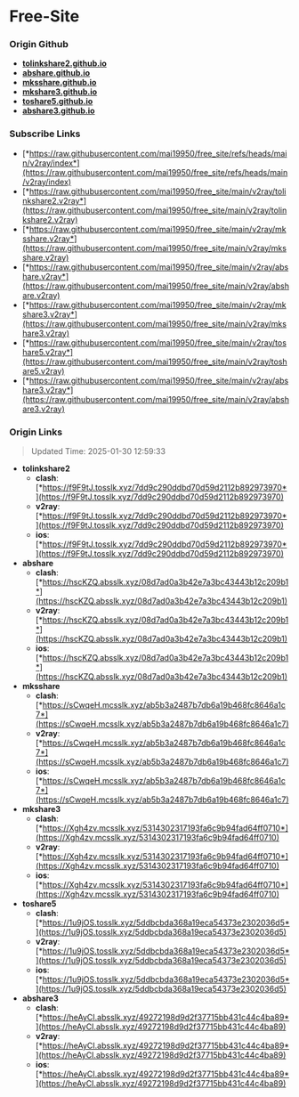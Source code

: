 # Free-Site

### Origin Github

- [**tolinkshare2.github.io**](https://github.com/tolinkshare2/tolinkshare2.github.io)
- [**abshare.github.io**](https://github.com/abshare/abshare.github.io)
- [**mksshare.github.io**](https://github.com/mksshare/mksshare.github.io)
- [**mkshare3.github.io**](https://github.com/mkshare3/mkshare3.github.io)
- [**toshare5.github.io**](https://github.com/toshare5/toshare5.github.io)
- [**abshare3.github.io**](https://github.com/abshare3/abshare3.github.io)

### Subscribe Links

- [*https://raw.githubusercontent.com/mai19950/free_site/refs/heads/main/v2ray/index*](https://raw.githubusercontent.com/mai19950/free_site/refs/heads/main/v2ray/index)
- [*https://raw.githubusercontent.com/mai19950/free_site/main/v2ray/tolinkshare2.v2ray*](https://raw.githubusercontent.com/mai19950/free_site/main/v2ray/tolinkshare2.v2ray)
- [*https://raw.githubusercontent.com/mai19950/free_site/main/v2ray/mksshare.v2ray*](https://raw.githubusercontent.com/mai19950/free_site/main/v2ray/mksshare.v2ray)
- [*https://raw.githubusercontent.com/mai19950/free_site/main/v2ray/abshare.v2ray*](https://raw.githubusercontent.com/mai19950/free_site/main/v2ray/abshare.v2ray)
- [*https://raw.githubusercontent.com/mai19950/free_site/main/v2ray/mkshare3.v2ray*](https://raw.githubusercontent.com/mai19950/free_site/main/v2ray/mkshare3.v2ray)
- [*https://raw.githubusercontent.com/mai19950/free_site/main/v2ray/toshare5.v2ray*](https://raw.githubusercontent.com/mai19950/free_site/main/v2ray/toshare5.v2ray)
- [*https://raw.githubusercontent.com/mai19950/free_site/main/v2ray/abshare3.v2ray*](https://raw.githubusercontent.com/mai19950/free_site/main/v2ray/abshare3.v2ray)

### Origin Links

> Updated Time: 2025-01-30 12:59:33

- **tolinkshare2**
  - **clash**: [*https://f9F9tJ.tosslk.xyz/7dd9c290ddbd70d59d2112b892973970*](https://f9F9tJ.tosslk.xyz/7dd9c290ddbd70d59d2112b892973970)
  - **v2ray**: [*https://f9F9tJ.tosslk.xyz/7dd9c290ddbd70d59d2112b892973970*](https://f9F9tJ.tosslk.xyz/7dd9c290ddbd70d59d2112b892973970)
  - **ios**: [*https://f9F9tJ.tosslk.xyz/7dd9c290ddbd70d59d2112b892973970*](https://f9F9tJ.tosslk.xyz/7dd9c290ddbd70d59d2112b892973970)
- **abshare**
  - **clash**: [*https://hscKZQ.absslk.xyz/08d7ad0a3b42e7a3bc43443b12c209b1*](https://hscKZQ.absslk.xyz/08d7ad0a3b42e7a3bc43443b12c209b1)
  - **v2ray**: [*https://hscKZQ.absslk.xyz/08d7ad0a3b42e7a3bc43443b12c209b1*](https://hscKZQ.absslk.xyz/08d7ad0a3b42e7a3bc43443b12c209b1)
  - **ios**: [*https://hscKZQ.absslk.xyz/08d7ad0a3b42e7a3bc43443b12c209b1*](https://hscKZQ.absslk.xyz/08d7ad0a3b42e7a3bc43443b12c209b1)
- **mksshare**
  - **clash**: [*https://sCwqeH.mcsslk.xyz/ab5b3a2487b7db6a19b468fc8646a1c7*](https://sCwqeH.mcsslk.xyz/ab5b3a2487b7db6a19b468fc8646a1c7)
  - **v2ray**: [*https://sCwqeH.mcsslk.xyz/ab5b3a2487b7db6a19b468fc8646a1c7*](https://sCwqeH.mcsslk.xyz/ab5b3a2487b7db6a19b468fc8646a1c7)
  - **ios**: [*https://sCwqeH.mcsslk.xyz/ab5b3a2487b7db6a19b468fc8646a1c7*](https://sCwqeH.mcsslk.xyz/ab5b3a2487b7db6a19b468fc8646a1c7)
- **mkshare3**
  - **clash**: [*https://Xgh4zv.mcsslk.xyz/5314302317193fa6c9b94fad64ff0710*](https://Xgh4zv.mcsslk.xyz/5314302317193fa6c9b94fad64ff0710)
  - **v2ray**: [*https://Xgh4zv.mcsslk.xyz/5314302317193fa6c9b94fad64ff0710*](https://Xgh4zv.mcsslk.xyz/5314302317193fa6c9b94fad64ff0710)
  - **ios**: [*https://Xgh4zv.mcsslk.xyz/5314302317193fa6c9b94fad64ff0710*](https://Xgh4zv.mcsslk.xyz/5314302317193fa6c9b94fad64ff0710)
- **toshare5**
  - **clash**: [*https://1u9jOS.tosslk.xyz/5ddbcbda368a19eca54373e2302036d5*](https://1u9jOS.tosslk.xyz/5ddbcbda368a19eca54373e2302036d5)
  - **v2ray**: [*https://1u9jOS.tosslk.xyz/5ddbcbda368a19eca54373e2302036d5*](https://1u9jOS.tosslk.xyz/5ddbcbda368a19eca54373e2302036d5)
  - **ios**: [*https://1u9jOS.tosslk.xyz/5ddbcbda368a19eca54373e2302036d5*](https://1u9jOS.tosslk.xyz/5ddbcbda368a19eca54373e2302036d5)
- **abshare3**
  - **clash**: [*https://heAyCI.absslk.xyz/49272198d9d2f37715bb431c44c4ba89*](https://heAyCI.absslk.xyz/49272198d9d2f37715bb431c44c4ba89)
  - **v2ray**: [*https://heAyCI.absslk.xyz/49272198d9d2f37715bb431c44c4ba89*](https://heAyCI.absslk.xyz/49272198d9d2f37715bb431c44c4ba89)
  - **ios**: [*https://heAyCI.absslk.xyz/49272198d9d2f37715bb431c44c4ba89*](https://heAyCI.absslk.xyz/49272198d9d2f37715bb431c44c4ba89)
